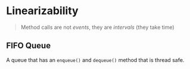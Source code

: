 # Linearizability

> Method calls are not *events*, they are *intervals* (they take time)

## FIFO Queue

A queue that has an `enqueue()` and `dequeue()` method that is thread safe.